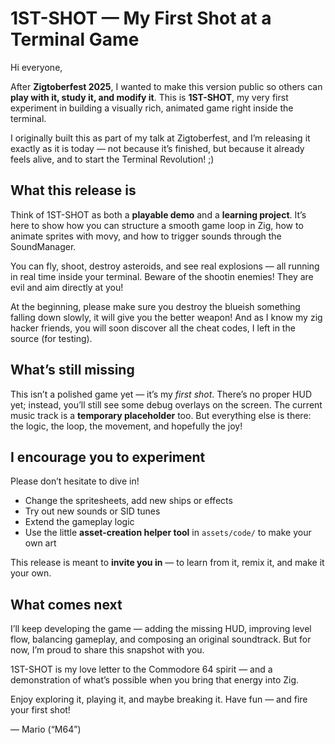# 1ST-SHOT — My First Shot at a Terminal Game

Hi everyone,

After **Zigtoberfest 2025**, I wanted to make this version public so others can **play with it, study it, and modify it**.
This is **1ST-SHOT**, my very first experiment in building a visually rich, animated game right inside the terminal.

I originally built this as part of my talk at Zigtoberfest, and I’m releasing it exactly as it is today — not because it’s finished, but because it already feels alive, and to start the Terminal Revolution! ;)

## What this release is

Think of 1ST-SHOT as both a **playable demo** and a **learning project**.
It’s here to show how you can structure a smooth game loop in Zig, how to animate sprites with movy, and how to trigger sounds through the SoundManager.

You can fly, shoot, destroy asteroids, and see real explosions — all running in real time inside your terminal.
Beware of the shootin enemies! They are evil and aim directly at you!

At the beginning, please make sure you destroy the blueish something falling down slowly, it will give you the better weapon!
And as I know my zig hacker friends, you will soon discover all the cheat codes, I left in the source (for testing).

## What’s still missing

This isn’t a polished game yet — it’s my *first shot*.
There’s no proper HUD yet; instead, you’ll still see some debug overlays on the screen.
The current music track is a **temporary placeholder** too.
But everything else is there: the logic, the loop, the movement, and hopefully the joy!

## I encourage you to experiment

Please don’t hesitate to dive in!

* Change the spritesheets, add new ships or effects
* Try out new sounds or SID tunes
* Extend the gameplay logic
* Use the little **asset-creation helper tool** in `assets/code/` to make your own art

This release is meant to **invite you in** — to learn from it, remix it, and make it your own.

## What comes next

I’ll keep developing the game — adding the missing HUD, improving level flow, balancing gameplay, and composing an original soundtrack.
But for now, I’m proud to share this snapshot with you.

1ST-SHOT is my love letter to the Commodore 64 spirit — and a demonstration of what’s possible when you bring that energy into Zig.

Enjoy exploring it, playing it, and maybe breaking it.
Have fun — and fire your first shot!

— Mario (“M64”)


